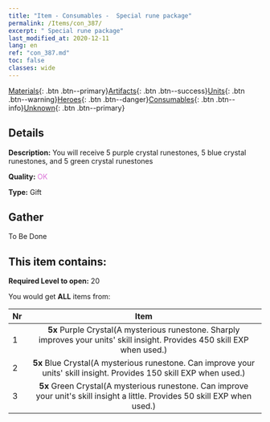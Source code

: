 ```yaml
---
title: "Item - Consumables -  Special rune package"
permalink: /Items/con_387/
excerpt: " Special rune package"
last_modified_at: 2020-12-11
lang: en
ref: "con_387.md"
toc: false
classes: wide
---
```

 [Materials](/Items/){: .btn .btn--primary}[Artifacts](/Items/Artifacts/){: .btn .btn--success}[Units](/Items/Units/){: .btn .btn--warning}[Heroes](/Items/Heroes/){: .btn .btn--danger}[Consumables](/Items/Consumables/){: .btn .btn--info}[Unknown](/Items/Unknown/){: .btn .btn--primary}

## Details
 **Description:** You will receive 5 purple crystal runestones, 5 blue crystal runestones, and 5 green crystal runestones

 **Quality:** <span style="color: #DA70D6">OK</span>

 **Type:** Gift

## Gather

  To Be Done

## This item contains:

 **Required Level to open:** 20

 You would get **ALL** items  from:

  | Nr |      Item    |
  |:---|:------------:|
  | 1 |  **5x** Purple Crystal(A mysterious runestone. Sharply improves your units' skill insight. Provides 450 skill EXP when used.) | 
  | 2 |  **5x** Blue Crystal(A mysterious runestone. Can improve your units' skill insight. Provides 150 skill EXP when used.) | 
  | 3 |  **5x** Green Crystal(A mysterious runestone. Can improve your unit's skill insight a little. Provides 50 skill EXP when used.) | 
